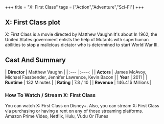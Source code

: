 +++
title = "X: First Class"
tags = ["Action","Adventure","Sci-Fi"]
+++
## X: First Class plot
X: First Class is a movie directed by Matthew Vaughn It's about In 1962, the United States government enlists the help of Mutants with superhuman abilities to stop a malicious dictator who is determined to start World War III.
## Cast And Summary
| **Director**      | Matthew Vaughn |
    | :---        |    :----:   |
    |  **Actors** | James McAvoy, Michael Fassbender, Jennifer Lawrence, Kevin Bacon |
    | **Year**   | 2011    |
    |  **Runtime** | 132 Minutes |
    |  **Rating** | 7.8 / 10 | 
    |  **Revenue** | 146.41$ Millions |
### How To Watch / Stream X: First Class
You can watch X: First Class on Disney+.
Also, you can stream X: First Class via purchasing or having a rent on any of those streaming platforms.
Amazon Prime Video, Netflix, Hulu, Vudu Or iTunes